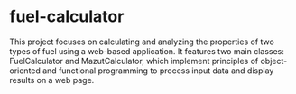 # fuel-calculator
This project focuses on calculating and analyzing the properties of two types of fuel using a web-based application. It features two main classes: FuelCalculator and MazutCalculator, which implement principles of object-oriented and functional programming to process input data and display results on a web page.
